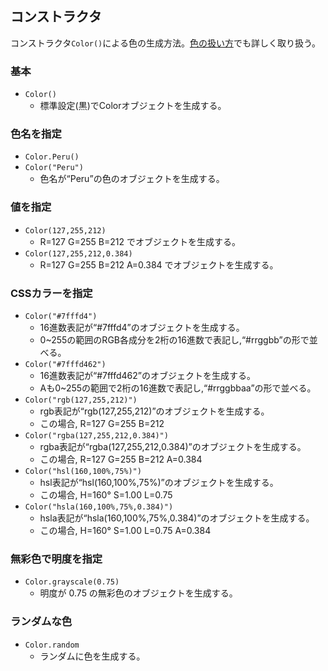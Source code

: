 ## コンストラクタ

コンストラクタ`Color()`による色の生成方法。[色の扱い方](https://akimikimikimikimikimikimika.github.io/Library/Color/Constructor/ "色の扱い方")でも詳しく取り扱う。

### 基本
- `Color()`
	* 標準設定(黒)でColorオブジェクトを生成する。

### 色名を指定
- `Color.Peru()`
- `Color("Peru")`
	* 色名が“Peru”の色のオブジェクトを生成する。

### 値を指定
- `Color(127,255,212)`
	* R=127 G=255 B=212 でオブジェクトを生成する。
- `Color(127,255,212,0.384)`
	* R=127 G=255 B=212 A=0.384 でオブジェクトを生成する。

### CSSカラーを指定
- `Color("#7fffd4")`
	* 16進数表記が“#7fffd4”のオブジェクトを生成する。
	* 0~255の範囲のRGB各成分を2桁の16進数で表記し,“#rrggbb”の形で並べる。
- `Color("#7fffd462")`
	* 16進数表記が“#7fffd462”のオブジェクトを生成する。
	* Aも0~255の範囲で2桁の16進数で表記し,“#rrggbbaa”の形で並べる。
- `Color("rgb(127,255,212)")`
	* rgb表記が“rgb(127,255,212)”のオブジェクトを生成する。
	* この場合, R=127 G=255 B=212
- `Color("rgba(127,255,212,0.384)")`
	* rgba表記が“rgba(127,255,212,0.384)”のオブジェクトを生成する。
	* この場合, R=127 G=255 B=212 A=0.384
- `Color("hsl(160,100%,75%)")`
	* hsl表記が“hsl(160,100%,75%)”のオブジェクトを生成する。
	* この場合, H=160° S=1.00 L=0.75
- `Color("hsla(160,100%,75%,0.384)")`
	* hsla表記が“hsla(160,100%,75%,0.384)”のオブジェクトを生成する。
	* この場合, H=160° S=1.00 L=0.75 A=0.384

### 無彩色で明度を指定
- `Color.grayscale(0.75)`
	* 明度が 0.75 の無彩色のオブジェクトを生成する。

### ランダムな色
- `Color.random`
	* ランダムに色を生成する。